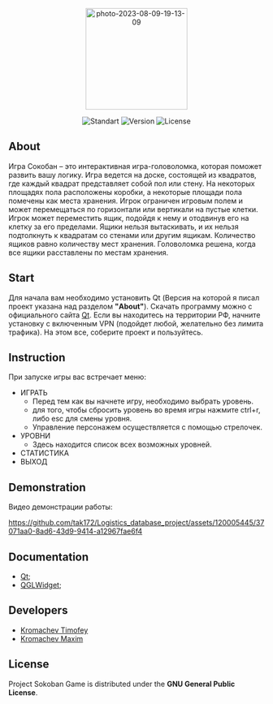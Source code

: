 <p align="center">
<a href="https://imgbb.com/"><img src="https://i.ibb.co/bPRJx98/photo-2023-08-09-19-13-09.jpg" alt="photo-2023-08-09-19-13-09" border="0" width="200"></a>
</p>

<p align="center">
   <img src="https://img.shields.io/badge/Qt-v5.15.3-darkblue?logo=Qt" alt="Standart">
   <img src="https://img.shields.io/badge/Logistics_database_ptoject-v1.0-khaki" alt="Version">
   <img src="https://img.shields.io/badge/GNU%20General-Public%20License-khaki" alt="License">
</p>

## About

Игра Сокобан – это интерактивная игра-головоломка, которая поможет развить вашу логику.
Игра ведется на доске, состоящей из квадратов, где каждый квадрат представляет собой пол или стену. На некоторых площадях пола расположены коробки, а некоторые площади пола помечены как места хранения.
 Игрок ограничен игровым полем и может перемещаться по горизонтали или вертикали на пустые клетки. Игрок может переместить ящик, подойдя к нему и отодвинув его на клетку за его пределами. Ящики нельзя вытаскивать, и их нельзя подтолкнуть к квадратам со стенами или другим ящикам. Количество ящиков равно количеству мест хранения. Головоломка решена, когда все ящики расставлены по местам хранения.


## Start

Для начала вам необходимо установить Qt (Версия на которой я писал проект указана над разделом **"About"**). Скачать программу можно с официального сайта [Qt](https://www.qt.io/). Если вы находитесь на территории РФ, начните установку с включенным VPN (подойдет любой, желательно без лимита трафика).
На этом все, соберите проект и пользуйтесь.

## Instruction

При запуске игры вас встречает меню:
- ИГРАТЬ
  - Перед тем как вы начнете игру, необходимо выбрать уровень.
  - для того, чтобы сбросить уровень во время игры нажмите ctrl+r, либо esc для смены уровня.
  - Управление персонажем осуществляется с помощью стрелочек.
- УРОВНИ
  - Здесь находится список всех возможных уровней.
- СТАТИСТИКА
- ВЫХОД




## Demonstration

Видео демонстрации работы:

https://github.com/tak172/Logistics_database_project/assets/120005445/37071aa0-8ad6-43d9-9414-a12967fae6f4

## Documentation
- [Qt](https://www.qt.io/);
- [QGLWidget](https://doc.qt.io/qt-5/qglwidget.html);

## Developers

- [Kromachev Timofey](https://github.com/tak172)
- [Kromachev Maxim](https://github.com/kromachmax)

## License
Project Sokoban Game is distributed under the **GNU General Public License**.